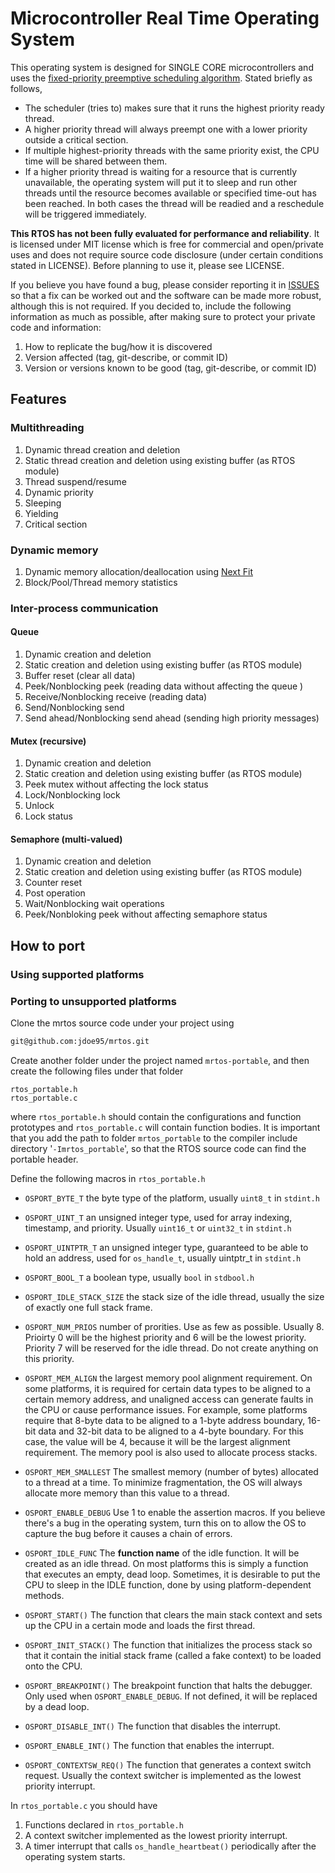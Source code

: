 # Microcontroller Real Time Operating System

This operating system is designed for SINGLE CORE microcontrollers and uses the [fixed-priority preemptive scheduling algorithm](https://en.wikipedia.org/wiki/Fixed-priority_pre-emptive_scheduling). Stated briefly as follows,

* The scheduler (tries to) makes sure that it runs the highest priority ready thread.
* A higher priority thread will always preempt one with a lower priority outside a critical section. 
* If multiple highest-priority threads with the same priority exist, the CPU time will be shared between them. 
* If a higher priority thread is waiting for a resource that is currently unavailable, the operating system will put it to sleep and run other threads until the resource becomes available or specified time-out has been reached. In both cases the thread will be readied and a reschedule will be triggered immediately.

__This RTOS has not been fully evaluated for performance and reliability__. It is licensed under MIT license which is free for commercial and open/private uses and does not require source code disclosure (under certain conditions stated in LICENSE). Before planning to use it, please see LICENSE.

If you believe you have found a bug, please consider reporting it in [ISSUES](https://github.com/jdoe95/mrtos/issues) so that a fix can be worked out and the software can be made more robust, although this is not required. If you decided to, include the following information as much as possible, after making sure to protect your private code and information:

1. How to replicate the bug/how it is discovered
1. Version affected (tag, git-describe, or commit ID)
1. Version or versions known to be good (tag, git-describe, or commit ID)


## Features

### Multithreading

1. Dynamic thread creation and deletion
1. Static thread creation and deletion using existing buffer (as RTOS module)
1. Thread suspend/resume
1. Dynamic priority
1. Sleeping
1. Yielding
1. Critical section

### Dynamic memory

1. Dynamic memory allocation/deallocation using [Next Fit](https://www.geeksforgeeks.org/program-next-fit-algorithm-memory-management/)
1. Block/Pool/Thread memory statistics

### Inter-process communication

#### Queue
1. Dynamic creation and deletion
1. Static creation and deletion using existing buffer (as RTOS module)
1. Buffer reset (clear all data)
1. Peek/Nonblocking peek (reading data without affecting the queue )
1. Receive/Nonblocking receive (reading data)
1. Send/Nonblocking send
1. Send ahead/Nonblocking send ahead (sending high priority messages)

#### Mutex (recursive)
1. Dynamic creation and deletion
1. Static creation and deletion using existing buffer (as RTOS module)
1. Peek mutex without affecting the lock status
1. Lock/Nonblocking lock
1. Unlock
1. Lock status


#### Semaphore (multi-valued)
1. Dynamic creation and deletion
1. Static creation and deletion using existing buffer (as RTOS module)
1. Counter reset
1. Post operation
1. Wait/Nonblocking wait operations
1. Peek/Nonbloking peek without affecting semaphore status
 
## How to port
### Using supported platforms

### Porting to unsupported platforms

Clone the mrtos source code under your project using

```bash
git@github.com:jdoe95/mrtos.git
```
Create another folder under the project named ``mrtos-portable``, and then create the following files
under that folder

```
rtos_portable.h
rtos_portable.c
```
where ``rtos_portable.h`` should contain the configurations and function prototypes and ``rtos_portable.c`` will contain function bodies. It is important that you add the path to folder ``mrtos_portable`` to the compiler include directory '``-Imrtos_portable``', so that the RTOS source code can find the portable header.

Define the following macros in ``rtos_portable.h``

* ``OSPORT_BYTE_T`` the byte type of the platform, usually ``uint8_t`` in ``stdint.h``
* ``OSPORT_UINT_T`` an unsigned integer type, used for array indexing, timestamp, and priority. Usually ``uint16_t`` or ``uint32_t`` in ``stdint.h``
* ``OSPORT_UINTPTR_T`` an unsigned integer type, guaranteed to be able to hold an address, used for ``os_handle_t``, usually uintptr_t in ``stdint.h``
* ``OSPORT_BOOL_T`` a boolean type, usually ``bool`` in ``stdbool.h``

* ``OSPORT_IDLE_STACK_SIZE`` the stack size of the idle thread, usually the size of exactly one full stack frame.

* ``OSPORT_NUM_PRIOS`` number of prorities. Use as few as possible. Usually 8. Prioirty 0 will be the highest priority and 6 will be the lowest priority. Priority 7 will be reserved for the idle thread. Do not create anything on this priority.

* ``OSPORT_MEM_ALIGN`` the largest memory pool alignment requirement. On some platforms, it is required for certain data types to be aligned to a certain memory address, and unaligned access can generate faults in the CPU or cause performance issues. For example, some platforms require that 8-byte data to be aligned to a 1-byte address boundary, 16-bit data and 32-bit data to be aligned to a 4-byte boundary. For this case, the value will be 4, because it will be the largest alignment requirement. The memory pool is also used to allocate process stacks. 

* ``OSPORT_MEM_SMALLEST`` The smallest memory (number of bytes) allocated to a thread at a time. To minimize fragmentation, the OS will always allocate more memory than this value to a thread.

* ``OSPORT_ENABLE_DEBUG`` Use 1 to enable the assertion macros. If you believe there's a bug in the operating system, turn this on to allow the OS to capture the bug before it causes a chain of errors.

* ``OSPORT_IDLE_FUNC`` The __function name__ of the idle function. It will be created as an idle thread. On most platforms this is simply a function that executes an empty, dead loop. Sometimes, it is desirable to put the CPU to sleep in the IDLE function, done by using platform-dependent methods.

* ``OSPORT_START()`` The function that clears the main stack context and sets up the CPU in a certain mode and loads the first thread.

* ``OSPORT_INIT_STACK()`` The function that initializes the process stack so that it contain the initial stack frame (called a fake context) to be loaded onto the CPU. 

* ``OSPORT_BREAKPOINT()`` The breakpoint function that halts the debugger. Only used when ``OSPORT_ENABLE_DEBUG``. If not defined, it will be replaced by a dead loop.

* ``OSPORT_DISABLE_INT()`` The function that disables the interrupt.

* ``OSPORT_ENABLE_INT()`` The function that enables the interrupt.

* ``OSPORT_CONTEXTSW_REQ()`` The function that generates a context switch request. Usually the context switcher is implemented as the lowest priority interrupt.

In ``rtos_portable.c`` you should have

1. Functions declared in ``rtos_portable.h``
1. A context switcher implemented as the lowest priority interrupt.
2. A timer interrupt that calls ``os_handle_heartbeat()`` periodically after the operating system starts.




